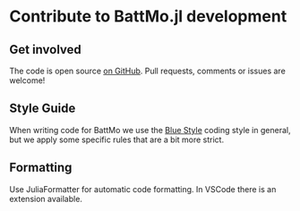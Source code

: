 # Contribute to BattMo.jl development

## Get involved

The code is open source [on GitHub](https://github.com/BattmoTeam/BattMo.jl). Pull requests, comments or issues are welcome!

## Style Guide

When writing code for BattMo we use the [Blue Style](https://github.com/JuliaDiff/BlueStyle?tab=readme-ov-file#module-imports) coding style in general, but we apply some specific rules that are a bit more strict.

## Formatting
Use JuliaFormatter for automatic code formatting. In VSCode there is an extension available.